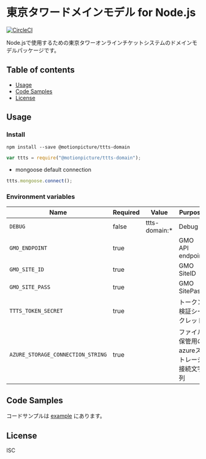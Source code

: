 # 東京タワードメインモデル for Node.js

[![CircleCI](https://circleci.com/gh/motionpicture/ttts-domain.svg?style=svg)](https://circleci.com/gh/motionpicture/ttts-domain)

Node.jsで使用するための東京タワーオンラインチケットシステムのドメインモデルパッケージです。

## Table of contents

* [Usage](#usage)
* [Code Samples](#code-samples)
* [License](#license)

## Usage

### Install

```shell
npm install --save @motionpicture/ttts-domain
```

```Javascript
var ttts = require("@motionpicture/ttts-domain");
```

* mongoose default connection
```Javascript
ttts.mongoose.connect();
```

### Environment variables

| Name                              | Required | Value         | Purpose                                   |
| --------------------------------- | -------- | ------------- | ----------------------------------------- |
| `DEBUG`                           | false    | ttts-domain:* | Debug                                     |
| `GMO_ENDPOINT`                    | true     |               | GMO API endpoint                          |
| `GMO_SITE_ID`                     | true     |               | GMO SiteID                                |
| `GMO_SITE_PASS`                   | true     |               | GMO SitePass                              |
| `TTTS_TOKEN_SECRET`               | true     |               | トークン検証シークレット                  |
| `AZURE_STORAGE_CONNECTION_STRING` | true     |               | ファイル保管用のazureストレージ接続文字列 |


## Code Samples

コードサンプルは [example](https://github.com/motionpicture/ttts-domain/tree/master/example) にあります。

## License

ISC
